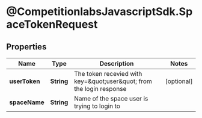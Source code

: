 # @CompetitionlabsJavascriptSdk.SpaceTokenRequest

## Properties

Name | Type | Description | Notes
------------ | ------------- | ------------- | -------------
**userToken** | **String** | The token recevied with key&#x3D;\&quot;user\&quot; from the login response | [optional] 
**spaceName** | **String** | Name of the space user is trying to login to | 


